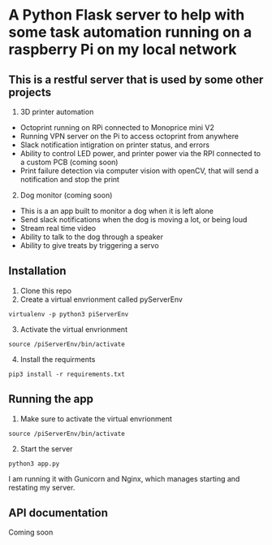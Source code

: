 # A Python Flask server to help with some task automation running on a raspberry Pi on my local network

## This is a restful server that is used by some other projects
1. 3D printer automation
* Octoprint running on RPi connected to Monoprice mini V2
* Running VPN server on the Pi to access octoprint from anywhere
* Slack notification intigration on printer status, and errors
* Ability to control LED power, and printer power via the RPI connected to a custom PCB (coming soon)
* Print failure detection via computer vision with openCV, that will send a notification and stop the print

2. Dog monitor (coming soon)
* This is a an app built to monitor a dog when it is left alone
* Send slack notifications when the dog is moving a lot, or being loud
* Stream real time video
* Ability to talk to the dog through a speaker
* Ability to give treats by triggering a servo



## Installation
1. Clone this repo
2. Create a virtual envrionment called pyServerEnv
```
virtualenv -p python3 piServerEnv
```
3. Activate the virtual envrionment
```
source /piServerEnv/bin/activate
```
4. Install the requirments
```
pip3 install -r requirements.txt
```


## Running the app
1. Make sure to activate the virtual envrionment
```
source /piServerEnv/bin/activate
```
2. Start the server 
```
python3 app.py
```

I am running it with Gunicorn and Nginx, which manages starting and restating my server. 


## API documentation
Coming soon

